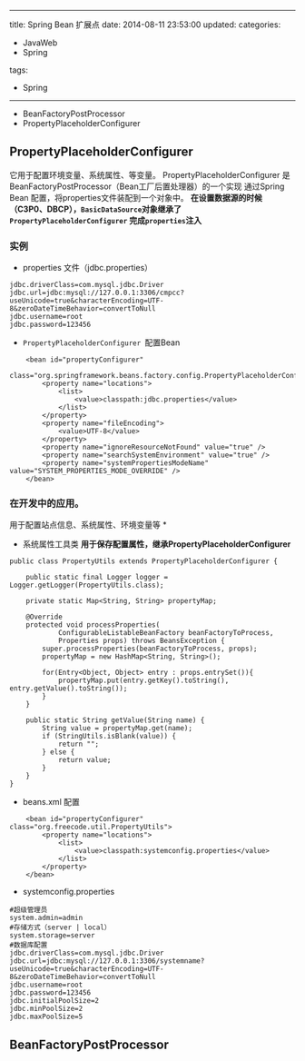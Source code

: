 ﻿----
title: Spring Bean 扩展点
date: 2014-08-11 23:53:00
updated:
categories: 

- JavaWeb
- Spring

tags:
- Spring
----



* BeanFactoryPostProcessor
* PropertyPlaceholderConfigurer 




## PropertyPlaceholderConfigurer 
它用于配置环境变量、系统属性、等变量。
PropertyPlaceholderConfigurer 是BeanFactoryPostProcessor（Bean工厂后置处理器）的一个实现
通过Spring Bean 配置，将properties文件装配到一个对象中。
**在设置数据源的时候（C3P0、DBCP），`BasicDataSource`对象继承了`PropertyPlaceholderConfigurer` 完成`properties`注入**

### 实例
* properties 文件（jdbc.properties）

```
jdbc.driverClass=com.mysql.jdbc.Driver
jdbc.url=jdbc:mysql://127.0.0.1:3306/cmpcc?useUnicode=true&characterEncoding=UTF-8&zeroDateTimeBehavior=convertToNull
jdbc.username=root
jdbc.password=123456  
```
* `PropertyPlaceholderConfigurer `配置Bean
```
    <bean id="propertyConfigurer"
        class="org.springframework.beans.factory.config.PropertyPlaceholderConfigurer">
        <property name="locations">
            <list>
                <value>classpath:jdbc.properties</value>
            </list>
        </property>
        <property name="fileEncoding">
            <value>UTF-8</value>
        </property>
        <property name="ignoreResourceNotFound" value="true" />
        <property name="searchSystemEnvironment" value="true" />
        <property name="systemPropertiesModeName" value="SYSTEM_PROPERTIES_MODE_OVERRIDE" />
    </bean>  
```

### 在开发中的应用。
用于配置站点信息、系统属性、环境变量等
* 

* 系统属性工具类
**用于保存配置属性，继承PropertyPlaceholderConfigurer**
```
public class PropertyUtils extends PropertyPlaceholderConfigurer {

	public static final Logger logger = Logger.getLogger(PropertyUtils.class);

	private static Map<String, String> propertyMap;

	@Override
	protected void processProperties(
			ConfigurableListableBeanFactory beanFactoryToProcess,
			Properties props) throws BeansException {
		super.processProperties(beanFactoryToProcess, props);
		propertyMap = new HashMap<String, String>();
		
		for(Entry<Object, Object> entry : props.entrySet()){
			propertyMap.put(entry.getKey().toString(), entry.getValue().toString());
		}
	}

	public static String getValue(String name) {
		String value = propertyMap.get(name);
		if (StringUtils.isBlank(value)) {
			return "";
		} else {
			return value;
		}
	}
}
```
* beans.xml 配置
```
    <bean id="propertyConfigurer" class="org.freecode.util.PropertyUtils">
        <property name="locations">
            <list>
                <value>classpath:systemconfig.properties</value>
            </list>
        </property>
    </bean>  
```
* systemconfig.properties
```
#超级管理员
system.admin=admin
#存储方式（server | local）
system.storage=server
#数据库配置
jdbc.driverClass=com.mysql.jdbc.Driver
jdbc.url=jdbc:mysql://127.0.0.1:3306/systemname?useUnicode=true&characterEncoding=UTF-8&zeroDateTimeBehavior=convertToNull
jdbc.username=root
jdbc.password=123456
jdbc.initialPoolSize=2
jdbc.minPoolSize=2
jdbc.maxPoolSize=5
```




## BeanFactoryPostProcessor